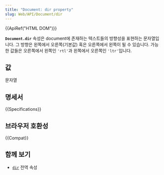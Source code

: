 ```yaml
---
title: "Document: dir property"
slug: Web/API/Document/dir
---
```


{{ApiRef("HTML DOM")}}

**`Document.dir`** 속성은 document에 존재하는 텍스트들의 방향성을 표현하는 문자열입니다. 그 방향은 왼쪽에서 오른쪽(기본값) 혹은 오른쪽에서 왼쪽이 될 수 있습니다. 가능한 값들은 오른쪽에서 왼쪽인 `'rtl'`과 왼쪽에서 오른쪽인 `'ltr'`입니다.

## 값

문자열

## 명세서

{{Specifications}}

## 브라우저 호환성

{{Compat}}

## 함께 보기

- [`dir`](/ko/docs/Web/HTML/Global_attributes/dir) 전역 속성

